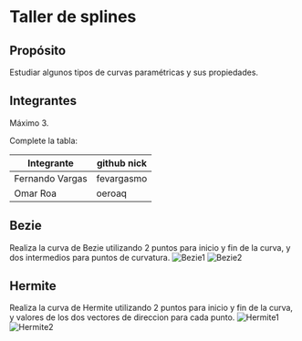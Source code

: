 # Taller de splines

## Propósito

Estudiar algunos tipos de curvas paramétricas y sus propiedades.

## Integrantes

Máximo 3.

Complete la tabla:

| Integrante | github nick |
|------------|-------------|
|        Fernando Vargas    |     fevargasmo        |
|        Omar Roa    |     oeroaq        |

## Bezie
Realiza la curva de Bezie utilizando 2 puntos para inicio y fin de la curva, y dos intermedios para puntos de curvatura.
![Bezie1](https://github.com/fevargasmo/Splines_ws/master/images/bezie1.png "Bezie")
![Bezie2](https://github.com/fevargasmo/Splines_ws/master/images/bezie2.png "Bezie")

## Hermite
Realiza la curva de Hermite utilizando 2 puntos para inicio y fin de la curva, y valores de los dos vectores de direccion para cada punto.
![Hermite1](https://github.com/fevargasmo/Splines_ws/master/images/hermite1.png "Bezie")
![Hermite2](https://github.com/fevargasmo/Splines_ws/master/images/hermite2.png "Hermite")
